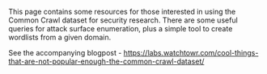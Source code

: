 This page contains some resources for those interested in using the Common Crawl dataset for security research. There are some useful queries for attack surface enumeration, plus a simple tool to create wordlists from a given domain.

See the accompanying blogpost - https://labs.watchtowr.com/cool-things-that-are-not-popular-enough-the-common-crawl-dataset/

